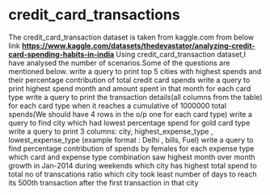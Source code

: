 # credit_card_transactions
The credit_card_transaction dataset is taken from kaggle.com from below link
**https://www.kaggle.com/datasets/thedevastator/analyzing-credit-card-spending-habits-in-india**
Using credit_card_transaction dataset,I have analysed the number of scenarios.Some of the questions are mentioned below.
 write a query to print top 5 cities with highest spends and their percentage contribution of total credit card spends 
 write a query to print highest spend month and amount spent in that month for each card type
 write a query to print the transaction details(all columns from the table) for each card type when
it reaches a cumulative of 1000000 total spends(We should have 4 rows in the o/p one for each card type)
 write a query to find city which had lowest percentage spend for gold card type
 write a query to print 3 columns:  city, highest_expense_type , lowest_expense_type (example format : Delhi , bills, Fuel)
 write a query to find percentage contribution of spends by females for each expense type
 which card and expense type combination saw highest month over month growth in Jan-2014
 during weekends which city has highest total spend to total no of transcations ratio 
 which city took least number of days to reach its 500th transaction after the first transaction in that city

